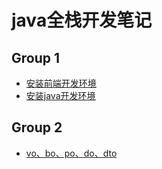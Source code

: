 
# java全栈开发笔记

## Group 1

* [安装前端开发环境](<web/安装node开发环境>)
* [安装java开发环境](java/an-zhuang-java-kai-fa-huan-jing.md)

## Group 2

* [vo、bo、po、do、dto](java/vo-bo-po-do-dto.md)
